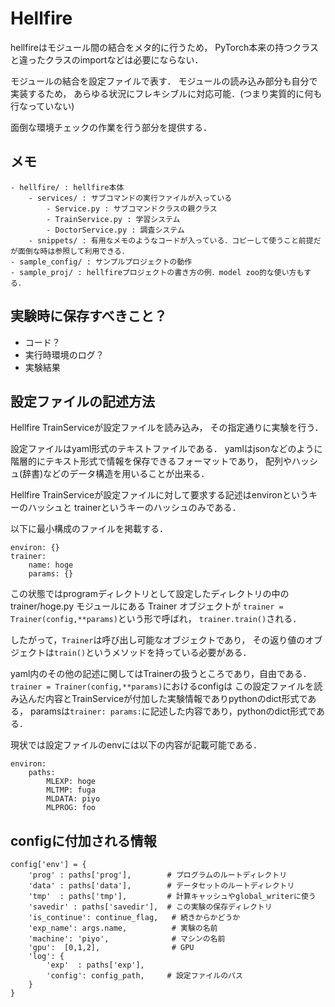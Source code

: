 # Hellfire

hellfireはモジュール間の結合をメタ的に行うため，
PyTorch本来の持つクラスと違ったクラスのimportなどは必要にならない．

モジュールの結合を設定ファイルで表す．
モジュールの読み込み部分も自分で実装するため，
あらゆる状況にフレキシブルに対応可能．(つまり実質的に何も行なっていない)

面倒な環境チェックの作業を行う部分を提供する．

## メモ
```
- hellfire/ : hellfire本体
    - services/ : サブコマンドの実行ファイルが入っている
        - Service.py : サブコマンドクラスの親クラス
        - TrainService.py : 学習システム
        - DoctorService.py : 調査システム
    - snippets/ : 有用なメモのようなコードが入っている．コピーして使うこと前提だが面倒な時は参照して利用できる．
- sample_config/ : サンプルプロジェクトの動作
- sample_proj/ : hellfireプロジェクトの書き方の例．model zoo的な使い方もする．
```

## 実験時に保存すべきこと？
- コード？
- 実行時環境のログ？
- 実験結果


## 設定ファイルの記述方法
Hellfire TrainServiceが設定ファイルを読み込み，
その指定通りに実験を行う．

設定ファイルはyaml形式のテキストファイルである．
yamlはjsonなどのように階層的にテキスト形式で情報を保存できるフォーマットであり，
配列やハッシュ(辞書)などのデータ構造を用いることが出来る．

Hellfire TrainServiceが設定ファイルに対して要求する記述はenvironというキーのハッシュと
trainerというキーのハッシュのみである．

以下に最小構成のファイルを掲載する．
```
environ: {}
trainer:
    name: hoge
    params: {}
```
この状態ではprogramディレクトリとして設定したディレクトリの中の
trainer/hoge.py モジュールにある Trainer オブジェクトが
``trainer = Trainer(config,**params)``という形で呼ばれ，
``trainer.train()``される．

したがって，``Trainer``は呼び出し可能なオブジェクトであり，
その返り値のオブジェクトは``train()``というメソッドを持っている必要がある．

yaml内のその他の記述に関してはTrainerの扱うところであり，自由である．
``trainer = Trainer(config,**params)``におけるconfigは
この設定ファイルを読み込んだ内容とTrainServiceが付加した実験情報でありpythonのdict形式である，
paramsは``trainer: params:``に記述した内容であり，pythonのdict形式である．

現状では設定ファイルのenvには以下の内容が記載可能である．
```
environ:
    paths:
        MLEXP: hoge
        MLTMP: fuga
        MLDATA: piyo
        MLPROG: foo
```

## configに付加される情報
```
config['env'] = {
    'prog' : paths['prog'],        # プログラムのルートディレクトリ
    'data' : paths['data'],        # データセットのルートディレクトリ
    'tmp'  : paths['tmp'],         # 計算キャッシュやglobal_writerに使う
    'savedir' : paths['savedir'],  # この実験の保存ディレクトリ
    'is_continue': continue_flag,   # 続きからかどうか
    'exp_name': args.name,          # 実験の名前
    'machine': 'piyo',              # マシンの名前
    'gpu':  [0,1,2],                # GPU
    'log': {
        'exp'  : paths['exp'],
        'config': config_path,     # 設定ファイルのパス
    }
}
```
